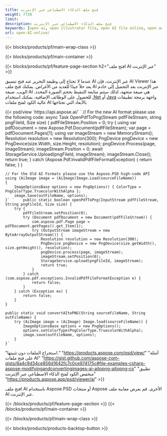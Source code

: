 ```yaml
---
title: فتح ملف الذكاء الاصطناعي عبر الإنترنت
weight: 7730
limit: 
description: فتح ملف الذكاء الاصطناعي عبر الإنترنت
keywords: [open ai, open illustrator file, open AI file online, open adobe illustrator, preview of ai file, ai format open]
url: open-AI-online/
---
```


{{< blocks/products/pf/main-wrap-class >}}


{{< blocks/products/pf/main-container >}}

{{< blocks/products/pf/feature-page-section h2="افتح ملف AI عبر الإنترنت" >}}
<p>عندما لا تحتاج إلى وظيفة التحرير عند فتح تنسيق AI عبر الإنترنت، فإن AI Viewer هذا يعد حلاً جيدًا للعديد من الأغراض. يمكنك فتح ملف AI عبر الإنترنت بعد التحميل إلى خادم الويب. صيغة AI هي صيغة متجهة، لذلك ستتم متابعة التنقيط بحجم الصورة المحدد. للحصول على الوظائف الإضافية، يمكنك استخدام <a href="/psd/net">.Net</a> أو <a href="/psd/java">Java</a> واجهة برمجة تطبيقات عالية الكود لفتح ملفات AI بالأبعاد التي تحتاجها</p>
{{< psd/view `https://api.aspose.ai/` 
`	// For the new AI format please use the following code:
	async Task<bool> OpenPdfToPng(Stream pdfFileStream, string pngFileId, Size size)
	{
		pdfFileStream.Position = 0;
		try
		{
			using var pdfDocument = new Aspose.Pdf.Document(pdfFileStream);
			var page = pdfDocument.Pages[1];
			using var imageStream = new MemoryStream();
			Resolution resolution = new Resolution(300);
			PngDevice pngDevice = new PngDevice(size.Width, size.Height, resolution);
			pngDevice.Process(page, imageStream);
			imageStream.Position = 0;
			await StorageService.Upload(pngFileId, imageStream);
			imageStream.Close();
			return true;
		}
		catch (Aspose.Pdf.InvalidPdfFileFormatException)
		{
			return false;
		}
	}
	
	// For the Old AI Formats please use the Aspose.PSD high-code API
	using (AiImage image = (AiImage)Image.Load(sourceFileName))
	{
		ImageOptionsBase options = new PngOptions() { ColorType = PngColorType.TruecolorWithAlpha };
		image.Save(outFileName, options);
	}` `    public static boolean openPdfToPng(InputStream pdfFileStream, String pngFileId, Size size) {
        try {
            pdfFileStream.setPosition(0);
            try (Document pdfDocument = new Document(pdfFileStream)) {
                com.aspose.pdf.Page page = pdfDocument.getPages().get_Item(1);
                try (OutputStream imageStream = new ByteArrayOutputStream()) {
                    Resolution resolution = new Resolution(300);
                    PngDevice pngDevice = new PngDevice(size.getWidth(), size.getHeight(), resolution);
                    pngDevice.process(page, imageStream);
                    imageStream.setPosition(0);
                    StorageService.upload(pngFileId, imageStream);
                    return true;
                }
            } catch (com.aspose.pdf.exceptions.InvalidPdfFileFormatException e) {
                return false;
            }
        } catch (Exception ex) {
            return false;
        }
    }

    public static void convertAItoPNG(String sourceFileName, String outFileName) {
        try (AiImage image = (AiImage) Image.load(sourceFileName)) {
            ImageOptionsBase options = new PngOptions();
            options.setColorType(PngColorType.TruecolorWithAlpha);
            image.save(outFileName, options);
        }
    }` 
"استخراج الملفات دون تثبيتها." "https://products.aspose.com/psd/view/" 
"أمثلة على فتح ملفات AI" "https://gist.github.com/aspose-com-gists/8a4c9d34ce856d1642fc7c0ce974175c#file-examples-csharp-aspose-modifyingandconvertingimages-ai-aitopng-aitopng-cs" 
"تطبيق منخفض الكود لفتح الذكاء الاصطناعي عبر الإنترنت" "https://products.aspose.app/psd/viewer/ai" >}}
<p>افتح ملف AI باستخدام Aspose.PSD أو منتجات Aspose الأخرى. قم بعرض معاينة ملف AI عبر الإنترنت.</p>
{{< /blocks/products/pf/feature-page-section >}}
{{< /blocks/products/pf/main-container >}}


{{< /blocks/products/pf/main-wrap-class >}}

{{< blocks/products/products-backtop-button >}}

